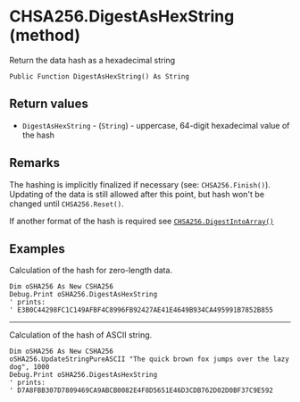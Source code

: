 # CHSA256.DigestAsHexString (method)

Return the data hash as a hexadecimal string

```VB
Public Function DigestAsHexString() As String
```

## Return values

- `DigestAsHexString` - (`String`) - uppercase, 64-digit hexadecimal value of the hash

## Remarks

The hashing is implicitly finalized if necessary (see: `CHSA256.Finish()`). Updating of the data is still allowed after this point, but hash won't be changed until
`CHSA256.Reset()`.

If another format of the hash is required see [`CHSA256.DigestIntoArray()`](./CHSA256.DigestIntoArray.md)

## Examples

Calculation of the hash for zero-length data.

```VB
Dim oSHA256 As New CSHA256
Debug.Print oSHA256.DigestAsHexString
' prints:
' E3B0C44298FC1C149AFBF4C8996FB92427AE41E4649B934CA495991B7852B855
```

---

Calculation of the hash of ASCII string.

```VB
Dim oSHA256 As New CSHA256
oSHA256.UpdateStringPureASCII "The quick brown fox jumps over the lazy dog", 1000
Debug.Print oSHA256.DigestAsHexString
' prints:
' D7A8FBB307D7809469CA9ABCB0082E4F8D5651E46D3CDB762D02D0BF37C9E592
```
